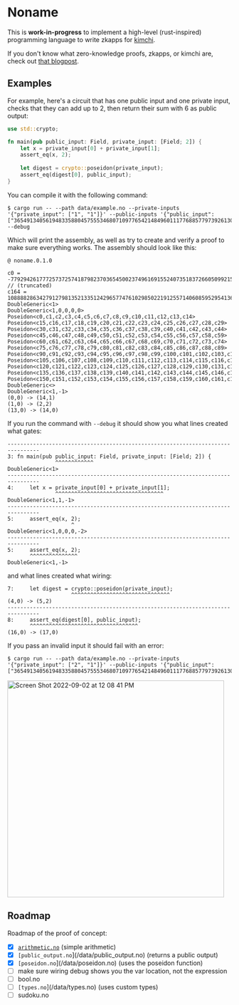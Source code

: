 # Noname

This is **work-in-progress** to implement a high-level (rust-inspired) programming language to write zkapps for [kimchi](https://github.com/o1-labs/proof-systems).

If you don't know what zero-knowledge proofs, zkapps, or kimchi are, check out [that blogpost](https://minaprotocol.com/blog/kimchi-the-latest-update-to-minas-proof-system).

## Examples

For example, here's a circuit that has one public input and one private input, checks that they can add up to 2, then return their sum with 6 as public output:

```rust
use std::crypto;

fn main(pub public_input: Field, private_input: [Field; 2]) {
    let x = private_input[0] + private_input[1];
    assert_eq(x, 2);
    
    let digest = crypto::poseidon(private_input);
    assert_eq(digest[0], public_input);
}
```

You can compile it with the following command:

```console
$ cargo run -- --path data/example.no --private-inputs '{"private_input": ["1", "1"]}' --public-inputs '{"public_input": ["3654913405619483358804575553468071097765421484960111776885779739261304758583"]}' --debug
```

Which will print the assembly, as well as try to create and verify a proof to make sure everything works. The assembly should look like this:

```
@ noname.0.1.0

c0 = -7792942617772573725741879823703654500237496169155240735183726605099215774906
// (truncated)
c164 = 10888828634279127981352133512429657747610298502219125571406085952954136470354
DoubleGeneric<1>
DoubleGeneric<1,0,0,0,0>
Poseidon<c0,c1,c2,c3,c4,c5,c6,c7,c8,c9,c10,c11,c12,c13,c14>
Poseidon<c15,c16,c17,c18,c19,c20,c21,c22,c23,c24,c25,c26,c27,c28,c29>
Poseidon<c30,c31,c32,c33,c34,c35,c36,c37,c38,c39,c40,c41,c42,c43,c44>
Poseidon<c45,c46,c47,c48,c49,c50,c51,c52,c53,c54,c55,c56,c57,c58,c59>
Poseidon<c60,c61,c62,c63,c64,c65,c66,c67,c68,c69,c70,c71,c72,c73,c74>
Poseidon<c75,c76,c77,c78,c79,c80,c81,c82,c83,c84,c85,c86,c87,c88,c89>
Poseidon<c90,c91,c92,c93,c94,c95,c96,c97,c98,c99,c100,c101,c102,c103,c104>
Poseidon<c105,c106,c107,c108,c109,c110,c111,c112,c113,c114,c115,c116,c117,c118,c119>
Poseidon<c120,c121,c122,c123,c124,c125,c126,c127,c128,c129,c130,c131,c132,c133,c134>
Poseidon<c135,c136,c137,c138,c139,c140,c141,c142,c143,c144,c145,c146,c147,c148,c149>
Poseidon<c150,c151,c152,c153,c154,c155,c156,c157,c158,c159,c160,c161,c162,c163,c164>
DoubleGeneric<>
DoubleGeneric<1,-1>
(0,0) -> (14,1)
(1,0) -> (2,2)
(13,0) -> (14,0)
```

If you run the command with `--debug` it should show you what lines created what gates:

```
--------------------------------------------------------------------------------
3: fn main(pub public_input: Field, private_input: [Field; 2]) {
               ^^^^^^^^^^^^
DoubleGeneric<1>
--------------------------------------------------------------------------------
4:     let x = private_input[0] + private_input[1];
               ^^^^^^^^^^^^^^^^^^^^^^^^^^^^^^^^^^
DoubleGeneric<1,1,-1>
--------------------------------------------------------------------------------
5:     assert_eq(x, 2);
                    ^
DoubleGeneric<1,0,0,0,-2>
--------------------------------------------------------------------------------
5:     assert_eq(x, 2);
       ^^^^^^^^^^^^^^^
DoubleGeneric<1,-1>
```

and what lines created what wiring:

```
7:     let digest = crypto::poseidon(private_input);
                    ^^^^^^^^^^^^^^^^^^^^^^^^^^^^^^^
(4,0) -> (5,2)
--------------------------------------------------------------------------------
8:     assert_eq(digest[0], public_input);
       ^^^^^^^^^^^^^^^^^^^^^^^^^^^^^^^^^^
(16,0) -> (17,0)
```

If you pass an invalid input it should fail with an error:

```
$ cargo run -- --path data/example.no --private-inputs '{"private_input": ["2", "1"]}' --public-inputs '{"public_input": ["3654913405619483358804575553468071097765421484960111776885779739261304758583"]}'26177265001502838070204204
```

<img width="487" alt="Screen Shot 2022-09-02 at 12 08 41 PM" src="https://user-images.githubusercontent.com/1316043/188221355-4342b99c-3894-45f9-8bad-0f9477d93a63.png">


## Roadmap

Roadmap of the proof of concept:

- [x] [`arithmetic.no`](/data/arithmetic.no) (simple arithmetic)
- [x] `[public_output.no`](/data/public_output.no) (returns a public output)
- [x] `[poseidon.no`](/data/poseidon.no) (uses the poseidon function)
- [ ] make sure wiring debug shows you the var location, not the expression
- [ ] bool.no
- [ ] `[types.no`](/data/types.no) (uses custom types)
- [ ] sudoku.no
